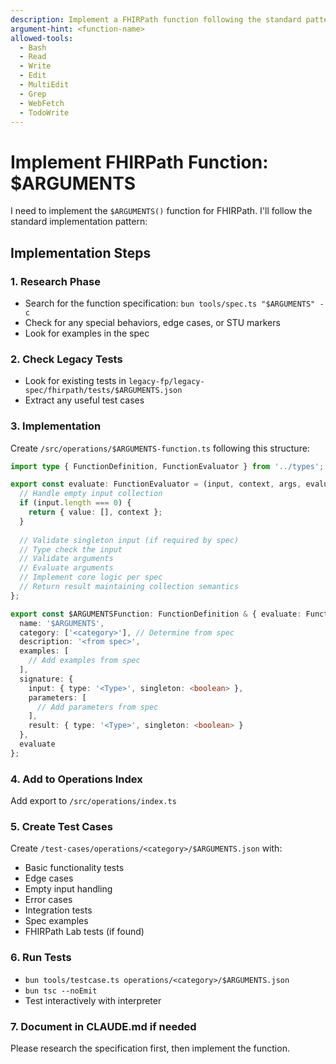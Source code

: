```yaml
---
description: Implement a FHIRPath function following the standard pattern
argument-hint: <function-name>
allowed-tools:
  - Bash
  - Read
  - Write
  - Edit
  - MultiEdit
  - Grep
  - WebFetch
  - TodoWrite
---
```


# Implement FHIRPath Function: $ARGUMENTS

I need to implement the `$ARGUMENTS()` function for FHIRPath. I'll follow the standard implementation pattern:

## Implementation Steps

### 1. Research Phase
- Search for the function specification: `bun tools/spec.ts "$ARGUMENTS" -c`
- Check for any special behaviors, edge cases, or STU markers
- Look for examples in the spec

### 2. Check Legacy Tests
- Look for existing tests in `legacy-fp/legacy-spec/fhirpath/tests/$ARGUMENTS.json`
- Extract any useful test cases

### 3. Implementation
Create `/src/operations/$ARGUMENTS-function.ts` following this structure:

```typescript
import type { FunctionDefinition, FunctionEvaluator } from '../types';

export const evaluate: FunctionEvaluator = (input, context, args, evaluator) => {
  // Handle empty input collection
  if (input.length === 0) {
    return { value: [], context };
  }
  
  // Validate singleton input (if required by spec)
  // Type check the input
  // Validate arguments
  // Evaluate arguments
  // Implement core logic per spec
  // Return result maintaining collection semantics
};

export const $ARGUMENTSFunction: FunctionDefinition & { evaluate: FunctionEvaluator } = {
  name: '$ARGUMENTS',
  category: ['<category>'], // Determine from spec
  description: '<from spec>',
  examples: [
    // Add examples from spec
  ],
  signature: {
    input: { type: '<Type>', singleton: <boolean> },
    parameters: [
      // Add parameters from spec
    ],
    result: { type: '<Type>', singleton: <boolean> }
  },
  evaluate
};
```

### 4. Add to Operations Index
Add export to `/src/operations/index.ts`

### 5. Create Test Cases
Create `/test-cases/operations/<category>/$ARGUMENTS.json` with:
- Basic functionality tests
- Edge cases
- Empty input handling
- Error cases
- Integration tests
- Spec examples
- FHIRPath Lab tests (if found)

### 6. Run Tests
- `bun tools/testcase.ts operations/<category>/$ARGUMENTS.json`
- `bun tsc --noEmit`
- Test interactively with interpreter

### 7. Document in CLAUDE.md if needed

Please research the specification first, then implement the function.